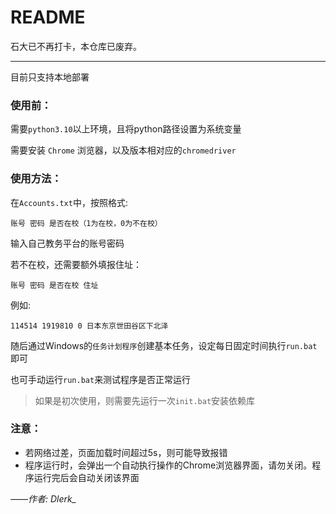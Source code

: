 # README

石大已不再打卡，本仓库已废弃。

---

目前只支持本地部署

### 使用前：

需要`python3.10`以上环境，且将python路径设置为系统变量

需要安装 `Chrome` 浏览器，以及版本相对应的`chromedriver`

### 使用方法：

在`Accounts.txt`中，按照格式:

````
账号 密码 是否在校（1为在校，0为不在校）
````

输入自己教务平台的账号密码

若不在校，还需要额外填报住址：

```
账号 密码 是否在校 住址
```





例如:

```
114514 1919810 0 日本东京世田谷区下北泽
```

随后通过Windows的`任务计划程序`创建基本任务，设定每日固定时间执行`run.bat`即可

也可手动运行`run.bat`来测试程序是否正常运行

> 如果是初次使用，则需要先运行一次`init.bat`安装依赖库



### 注意：

+ 若网络过差，页面加载时间超过5s，则可能导致报错
+ 程序运行时，会弹出一个自动执行操作的Chrome浏览器界面，请勿关闭。程序运行完后会自动关闭该界面



*——作者: Dlerk_*
